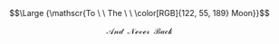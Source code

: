 ​​​

​

​
​​
​​

​


​
​
​
$$\Large {\mathscr{To \ \ The \ \ \color[RGB]{122, 55, 189} Moon}}$$


$$ \mathscr {And \ \ Never \ \ Back}$$

​
 

 
 ​
 
​

 
  
 ​
 
​
​

<!---
persamplex/persamplex is a ✨ special ✨ repository because its `README.md` (this file) appears on your GitHub profile.
You can click the Preview link to take a look at your changes.
--->
